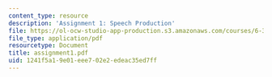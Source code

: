 ```yaml
---
content_type: resource
description: 'Assignment 1: Speech Production'
file: https://ol-ocw-studio-app-production.s3.amazonaws.com/courses/6-345-automatic-speech-recognition-spring-2003/1241f5a19e01eee702e2edeac35ed7ff_assignment1.pdf
file_type: application/pdf
resourcetype: Document
title: assignment1.pdf
uid: 1241f5a1-9e01-eee7-02e2-edeac35ed7ff
---
```

